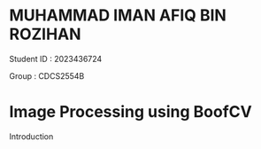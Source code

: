 # MUHAMMAD IMAN AFIQ BIN ROZIHAN
Student ID : 2023436724

Group : CDCS2554B

# Image Processing using BoofCV

Introduction


